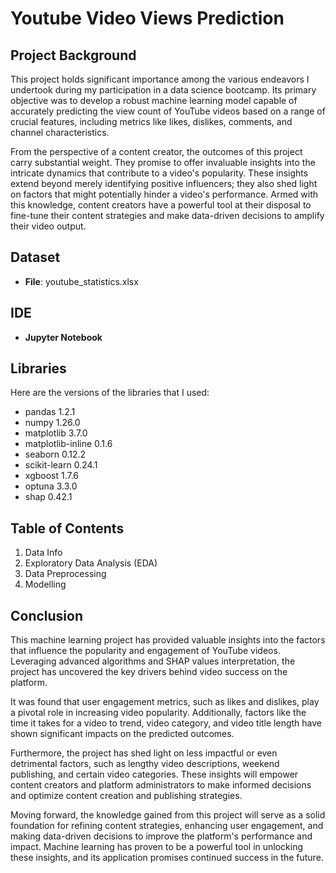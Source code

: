 # Youtube Video Views Prediction

## Project Background

This project holds significant importance among the various endeavors I undertook during my participation in a data science bootcamp. Its primary objective was to develop a robust machine learning model capable of accurately predicting the view count of YouTube videos based on a range of crucial features, including metrics like likes, dislikes, comments, and channel characteristics.

From the perspective of a content creator, the outcomes of this project carry substantial weight. They promise to offer invaluable insights into the intricate dynamics that contribute to a video's popularity. These insights extend beyond merely identifying positive influencers; they also shed light on factors that might potentially hinder a video's performance. Armed with this knowledge, content creators have a powerful tool at their disposal to fine-tune their content strategies and make data-driven decisions to amplify their video output.

## Dataset

- **File**: youtube_statistics.xlsx

## IDE

- **Jupyter Notebook**

## Libraries

Here are the versions of the libraries that I used:

- pandas 1.2.1
- numpy 1.26.0
- matplotlib 3.7.0
- matplotlib-inline 0.1.6
- seaborn 0.12.2
- scikit-learn 0.24.1
- xgboost 1.7.6
- optuna 3.3.0
- shap 0.42.1

## Table of Contents

1. Data Info
2. Exploratory Data Analysis (EDA)
3. Data Preprocessing
4. Modelling

## Conclusion

This machine learning project has provided valuable insights into the factors that influence the popularity and engagement of YouTube videos. Leveraging advanced algorithms and SHAP values interpretation, the project has uncovered the key drivers behind video success on the platform.

It was found that user engagement metrics, such as likes and dislikes, play a pivotal role in increasing video popularity. Additionally, factors like the time it takes for a video to trend, video category, and video title length have shown significant impacts on the predicted outcomes.

Furthermore, the project has shed light on less impactful or even detrimental factors, such as lengthy video descriptions, weekend publishing, and certain video categories. These insights will empower content creators and platform administrators to make informed decisions and optimize content creation and publishing strategies.

Moving forward, the knowledge gained from this project will serve as a solid foundation for refining content strategies, enhancing user engagement, and making data-driven decisions to improve the platform's performance and impact. Machine learning has proven to be a powerful tool in unlocking these insights, and its application promises continued success in the future.

